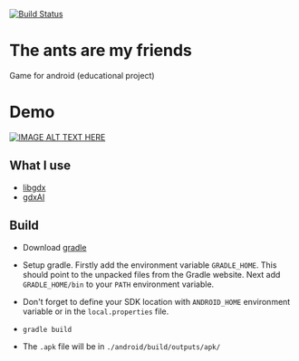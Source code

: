 [![Build Status](https://travis-ci.org/demarkok/The-ants-are-my-friends.svg?branch=master)](https://travis-ci.org/demarkok/The-ants-are-my-friends)
# The ants are my friends
Game for android (educational project)

# Demo

[![IMAGE ALT TEXT HERE](https://img.youtube.com/vi/DGIbSgFiTdk/0.jpg)](https://www.youtube.com/watch?v=DGIbSgFiTdk)

## What I use
* [libgdx](https://github.com/libgdx/libgdx)
* [gdxAI](https://github.com/libgdx/gdx-ai)

## Build

* Download [gradle](https://gradle.org/gradle-download/)

* Setup gradle. Firstly add the environment variable `GRADLE_HOME`. This should point to the unpacked files from the Gradle website. Next add `GRADLE_HOME/bin` to your `PATH` environment variable.

* Don't forget to define your SDK location with `ANDROID_HOME` environment variable or in the `local.properties` file.

* `gradle build`

* The `.apk` file will be in `./android/build/outputs/apk/`
